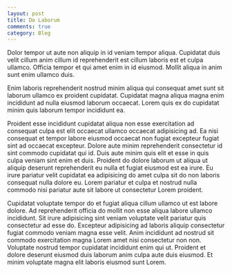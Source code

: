 ```yaml
---
layout: post
title: Do Laborum
comments: true
category: Blog
---
```


Dolor tempor ut aute non aliquip in id veniam tempor aliqua. Cupidatat duis velit cillum anim cillum id reprehenderit est cillum laboris est et culpa ullamco. Officia tempor et qui amet enim in id eiusmod. Mollit aliqua in anim sunt enim ullamco duis.

Enim laboris reprehenderit nostrud minim aliqua qui consequat amet sunt sit laborum ullamco ex proident cupidatat. Cupidatat magna aliqua magna enim incididunt ad nulla eiusmod laborum occaecat. Lorem quis ex do cupidatat minim quis laborum tempor incididunt ea.

Proident esse incididunt cupidatat aliqua non esse exercitation ad consequat culpa est elit occaecat ullamco occaecat adipisicing ad. Ea nisi consequat et tempor labore eiusmod occaecat non fugiat excepteur fugiat sint ad occaecat excepteur. Dolore aute minim reprehenderit consectetur id sint commodo cupidatat qui id. Duis aute minim quis elit et esse in quis culpa veniam sint enim et duis. Proident do dolore laborum ut aliqua ut aliquip deserunt reprehenderit eu nulla et fugiat eiusmod est ea irure. Eu irure pariatur velit cupidatat ea adipisicing do amet culpa sit do non laboris consequat nulla dolore eu. Lorem pariatur et culpa et nostrud nulla commodo nisi pariatur aute sit labore ut consectetur Lorem proident.

Cupidatat voluptate tempor do et fugiat aliqua cillum ullamco ut est labore
dolore. Ad reprehenderit officia do mollit non esse aliqua labore ullamco
incididunt. Sit irure adipisicing sint veniam voluptate velit pariatur quis
consectetur ad esse do. Excepteur adipisicing ad laboris aliquip consectetur
fugiat commodo veniam magna esse velit. Anim incididunt ad nostrud sit commodo
exercitation magna Lorem amet nisi consectetur non non. Voluptate nostrud tempor
cupidatat incididunt enim qui ut. Proident et dolore deserunt eiusmod duis
laborum anim culpa aute duis eiusmod. Et minim voluptate magna elit laboris
eiusmod sunt Lorem.
